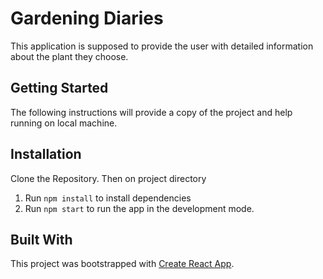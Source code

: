 # Gardening Diaries
This application is supposed to provide the user with detailed information about the plant they choose.

## Getting Started
The following instructions will provide a copy of the project and help running on local machine.

## Installation
Clone the Repository. Then on project directory
    
1. Run ```npm install``` to install  dependencies
2. Run ```npm start``` to run the app in the development mode.


## Built With
This project was bootstrapped with [Create React App](https://github.com/facebook/create-react-app).


